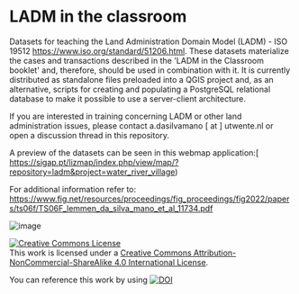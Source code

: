 # LADM in the classroom
 Datasets for teaching the Land Administration Domain Model (LADM) - ISO 19512 https://www.iso.org/standard/51206.html. These datasets materialize the cases and transactions described in the 'LADM in the Classroom booklet' and, therefore, should be used in combination with it. It is currently distributed as standalone files preloaded into a QGIS project and, as an alternative, scripts for creating and populating a PostgreSQL relational database to make it possible to use a server-client architecture.

 If you are interested in training concerning LADM or other land administration issues, please contact a.dasilvamano [ at ] utwente.nl or open a discussion thread in this repository.
 
 A preview of the datasets can be seen in this webmap application:[ https://sigap.pt/lizmap/index.php/view/map/?repository=ladm&project=water_river_village)

For additional information refer to: https://www.fig.net/resources/proceedings/fig_proceedings/fig2022/papers/ts06f/TS06F_lemmen_da_silva_mano_et_al_11734.pdf

![image](https://user-images.githubusercontent.com/6665872/189543269-f5cc486c-cab8-47d5-b4ef-b1ca0661212c.png)

<a rel="license" href="http://creativecommons.org/licenses/by-nc-sa/4.0/"><img alt="Creative Commons License" style="border-width:0" src="https://i.creativecommons.org/l/by-nc-sa/4.0/88x31.png" /></a><br />This work is licensed under a <a rel="license" href="http://creativecommons.org/licenses/by-nc-sa/4.0/">Creative Commons Attribution-NonCommercial-ShareAlike 4.0 International License</a>.

You can reference this work by using <a href="https://zenodo.org/doi/10.5281/zenodo.10985167"><img src="https://zenodo.org/badge/534599247.svg" alt="DOI"></a>
